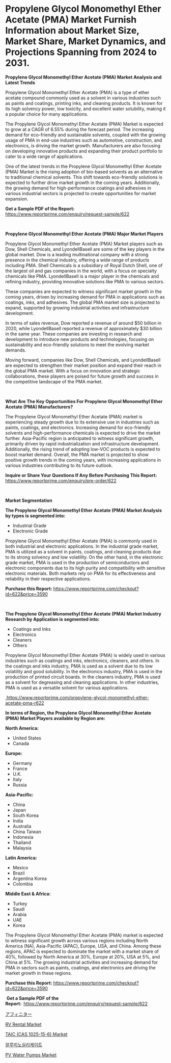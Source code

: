 <p><h1>Propylene Glycol Monomethyl Ether Acetate (PMA) Market Furnish Information about Market Size, Market Share, Market Dynamics, and Projections Spanning from 2024 to 2031.</h1></p><p><strong>Propylene Glycol Monomethyl Ether Acetate (PMA) Market Analysis and Latest Trends</strong></p>
<p><p>Propylene Glycol Monomethyl Ether Acetate (PMA) is a type of ether acetate compound commonly used as a solvent in various industries such as paints and coatings, printing inks, and cleaning products. It is known for its high solvency power, low toxicity, and excellent water solubility, making it a popular choice for many applications.</p><p>The Propylene Glycol Monomethyl Ether Acetate (PMA) Market is expected to grow at a CAGR of 6.55% during the forecast period. The increasing demand for eco-friendly and sustainable solvents, coupled with the growing usage of PMA in end-use industries such as automotive, construction, and electronics, is driving the market growth. Manufacturers are also focusing on developing innovative products and expanding their product portfolio to cater to a wide range of applications.</p><p>One of the latest trends in the Propylene Glycol Monomethyl Ether Acetate (PMA) Market is the rising adoption of bio-based solvents as an alternative to traditional chemical solvents. This shift towards eco-friendly solutions is expected to further drive market growth in the coming years. Additionally, the growing demand for high-performance coatings and adhesives in various industrial sectors is projected to create opportunities for market expansion.</p></p>
<p><strong>Get a Sample PDF of the Report:&nbsp;</strong> <a href="https://www.reportprime.com/enquiry/request-sample/622">https://www.reportprime.com/enquiry/request-sample/622</a></p>
<p>&nbsp;</p>
<p><strong>Propylene Glycol Monomethyl Ether Acetate (PMA) Major Market Players</strong></p>
<p><p>Propylene Glycol Monomethyl Ether Acetate (PMA) Market players such as Dow, Shell Chemicals, and LyondellBasell are some of the key players in the global market. Dow is a leading multinational company with a strong presence in the chemical industry, offering a wide range of products including PMA. Shell Chemicals is a subsidiary of Royal Dutch Shell, one of the largest oil and gas companies in the world, with a focus on specialty chemicals like PMA. LyondellBasell is a major player in the chemicals and refining industry, providing innovative solutions like PMA to various sectors.</p><p>These companies are expected to witness significant market growth in the coming years, driven by increasing demand for PMA in applications such as coatings, inks, and adhesives. The global PMA market size is projected to expand, supported by growing industrial activities and infrastructure development.</p><p>In terms of sales revenue, Dow reported a revenue of around $50 billion in 2020, while LyondellBasell reported a revenue of approximately $30 billion in the same year. These companies are investing in research and development to introduce new products and technologies, focusing on sustainability and eco-friendly solutions to meet the evolving market demands.</p><p>Moving forward, companies like Dow, Shell Chemicals, and LyondellBasell are expected to strengthen their market position and expand their reach in the global PMA market. With a focus on innovation and strategic collaborations, these players are poised for future growth and success in the competitive landscape of the PMA market.</p></p>
<p>&nbsp;</p>
<p><strong>What Are The Key Opportunities For Propylene Glycol Monomethyl Ether Acetate (PMA) Manufacturers?</strong></p>
<p><p>The Propylene Glycol Monomethyl Ether Acetate (PMA) market is experiencing steady growth due to its extensive use in industries such as paints, coatings, and electronics. Increasing demand for eco-friendly solvents and high-performance chemicals is expected to drive the market further. Asia-Pacific region is anticipated to witness significant growth, primarily driven by rapid industrialization and infrastructure development. Additionally, the rising trend of adopting low-VOC products is expected to boost market demand. Overall, the PMA market is projected to show positive growth trends in the coming years, with increasing applications in various industries contributing to its future outlook.</p></p>
<p><strong>Inquire or Share Your Questions If Any Before Purchasing This Report:</strong> <a href="https://www.reportprime.com/enquiry/pre-order/622">https://www.reportprime.com/enquiry/pre-order/622</a></p>
<p>&nbsp;</p>
<p><strong>Market Segmentation</strong></p>
<p><strong>The Propylene Glycol Monomethyl Ether Acetate (PMA) Market Analysis by types is segmented into:</strong></p>
<p><ul><li>Industrial Grade</li><li>Electronic Grade</li></ul></p>
<p><p>Propylene Glycol Monomethyl Ether Acetate (PMA) is commonly used in both industrial and electronic applications. In the industrial grade market, PMA is utilized as a solvent in paints, coatings, and cleaning products due to its strong solvency and low volatility. On the other hand, in the electronic grade market, PMA is used in the production of semiconductors and electronic components due to its high purity and compatibility with sensitive electronic materials. Both markets rely on PMA for its effectiveness and reliability in their respective applications.</p></p>
<p><strong>Purchase this Report:&nbsp;</strong><a href="https://www.reportprime.com/checkout?id=622&price=3590">https://www.reportprime.com/checkout?id=622&price=3590</a></p>
<p>&nbsp;</p>
<p><strong>The Propylene Glycol Monomethyl Ether Acetate (PMA) Market Industry Research by Application is segmented into:</strong></p>
<p><ul><li>Coatings and Inks</li><li>Electronics</li><li>Cleaners</li><li>Others</li></ul></p>
<p><p>Propylene Glycol Monomethyl Ether Acetate (PMA) is widely used in various industries such as coatings and inks, electronics, cleaners, and others. In the coatings and inks industry, PMA is used as a solvent due to its low volatility and good solubility. In the electronics industry, PMA is used in the production of printed circuit boards. In the cleaners industry, PMA is used as a solvent for degreasing and cleaning applications. In other industries, PMA is used as a versatile solvent for various applications.</p></p>
<p><a href="https://www.reportprime.com/propylene-glycol-monomethyl-ether-acetate-pma-r622">&nbsp;https://www.reportprime.com/propylene-glycol-monomethyl-ether-acetate-pma-r622</a></p>
<p><strong>In terms of Region, the Propylene Glycol Monomethyl Ether Acetate (PMA) Market Players available by Region are:</strong></p>
<p>
    <p> <strong> North America: </strong>
        <ul>
            <li>United States</li>
            <li>Canada</li>
        </ul>
        </p> 
    <p> <strong> Europe: </strong>
        <ul>
            <li>Germany</li>
            <li>France</li>
            <li>U.K.</li>
            <li>Italy</li>
            <li>Russia</li>
        </ul>
        </p> 
    <p> <strong> Asia-Pacific: </strong>
        <ul>
            <li>China</li>
            <li>Japan</li>
            <li>South Korea</li>
            <li>India</li>
            <li>Australia</li>
            <li>China Taiwan</li>
            <li>Indonesia</li>
            <li>Thailand</li>
            <li>Malaysia</li>
        </ul>
        </p> 
    <p> <strong> Latin America: </strong>
        <ul>
            <li>Mexico</li>
            <li>Brazil</li>
            <li>Argentina Korea</li>
            <li>Colombia</li>
        </ul>
        </p> 
    <p> <strong> Middle East & Africa: </strong>
        <ul>
            <li>Turkey</li>
            <li>Saudi</li>
            <li>Arabia</li>
            <li>UAE</li>
            <li>Korea</li>
        </ul>
    </p>
    </p>
<p><p>The Propylene Glycol Monomethyl Ether Acetate (PMA) market is expected to witness significant growth across various regions including North America (NA), Asia-Pacific (APAC), Europe, USA, and China. Among these regions, APAC is expected to dominate the market with a market share of 40%, followed by North America at 30%, Europe at 20%, USA at 5%, and China at 5%. The growing industrial activities and increasing demand for PMA in sectors such as paints, coatings, and electronics are driving the market growth in these regions.</p></p>
<p><strong>Purchase this Report: </strong><a href="https://www.reportprime.com/checkout?id=622&price=3590">https://www.reportprime.com/checkout?id=622&price=3590</a></p>
<p>&nbsp;<strong>Get a Sample PDF of the Report:&nbsp;&nbsp;</strong><a href="https://www.reportprime.com/enquiry/request-sample/622">https://www.reportprime.com/enquiry/request-sample/622</a></p>
<p><strong></strong></p>
<p><p><a href="https://medium.com/@byroalenzuela76845/%E3%82%B0%E3%83%AD%E3%83%BC%E3%83%90%E3%83%AB%E3%82%A2%E3%83%95%E3%82%A3%E3%83%8B%E3%83%88%E3%83%BC%E3%83%AB%E5%B8%82%E5%A0%B4%E3%81%AE%E5%B0%86%E6%9D%A5%E5%8B%95%E5%90%91-2024%E5%B9%B4%E3%81%8B%E3%82%892031%E5%B9%B4%E3%81%BE%E3%81%A7%E3%81%AE%E5%B8%82%E5%A0%B4%E3%81%AE%E8%A6%8B%E8%A7%A3%E3%81%A8%E5%88%86%E6%9E%90-181%E3%83%9A%E3%83%BC%E3%82%B8-684bbb48c1ba">アフィニター</a></p><p><a href="https://issuu.com/reportprime-2/docs/rv-rental-market-size-2030.pptx">RV Rental Market</a></p><p><a href="https://github.com/airdrophunter675/Market-Research-Report-List-1/blob/main/taic-cas-1025-15-6-market.md">TAIC (CAS 1025-15-6) Market</a></p><p><a href="https://medium.com/@angeling137_20398/%EC%95%8C%EB%A3%A8%EB%AF%B8%EB%85%B8%EC%8B%A4%EB%A6%AC%EC%BC%80%EC%9D%B4%ED%8A%B8-%EC%8B%9C%EC%9E%A5-%EA%B7%9C%EB%AA%A8-%EC%8B%9C%EC%9E%A5-%EC%84%B8%EB%B6%84%ED%99%94-%EC%8B%9C%EC%9E%A5-%EB%8F%99%ED%96%A5-%EB%B0%8F-%EC%84%B1%EC%9E%A5-%EB%B6%84%EC%84%9D-%EC%98%88%EC%B8%A1-2031%EB%85%84%EA%B9%8C%EC%A7%80-f268c03d9b01">알루미노실리케이트</a></p><p><a href="https://medium.com/@doristurner71/pv-water-pumps-market-share-size-trends-industry-analysis-report-by-application-f2ad838ec6a2">PV Water Pumps Market</a></p></p>